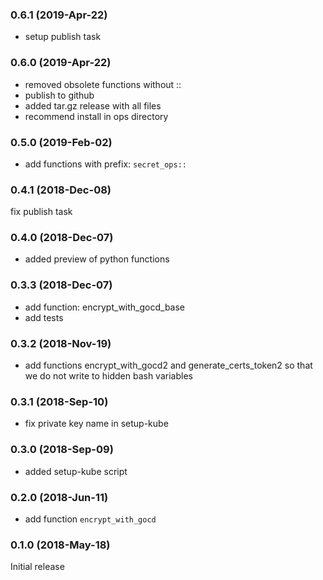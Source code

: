 ### 0.6.1 (2019-Apr-22)

 * setup publish task

### 0.6.0 (2019-Apr-22)

* removed obsolete functions without ::
* publish to github
* added tar.gz release with all files
* recommend install in ops directory

### 0.5.0 (2019-Feb-02)

* add functions with prefix: `secret_ops::`

### 0.4.1 (2018-Dec-08)

 fix publish task

### 0.4.0 (2018-Dec-07)

 * added preview of python functions

### 0.3.3 (2018-Dec-07)

* add function: encrypt_with_gocd_base
* add tests

### 0.3.2 (2018-Nov-19)

* add functions encrypt_with_gocd2 and generate_certs_token2
 so that we do not write to hidden bash variables

### 0.3.1 (2018-Sep-10)

 * fix private key name in setup-kube

### 0.3.0 (2018-Sep-09)

 * added setup-kube script

### 0.2.0 (2018-Jun-11)

* add function `encrypt_with_gocd`

### 0.1.0 (2018-May-18)

Initial release
